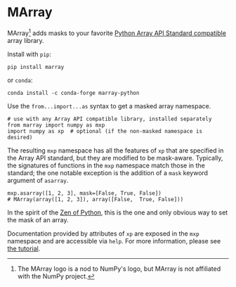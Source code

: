 # MArray

MArray[^1] adds masks to your favorite
[Python Array API Standard compatible](https://data-apis.org/array-api/latest/)
array library.

Install with `pip`:

```shell
pip install marray
```

or `conda`:

```shell
conda install -c conda-forge marray-python
```

Use the `from...import...as` syntax to get a masked array namespace.

```python3
# use with any Array API compatible library, installed separately
from marray import numpy as mxp
import numpy as xp  # optional (if the non-masked namespace is desired)
```

The resulting `mxp` namespace has all the features of `xp` that are specified
in the Array API standard, but they are modified to be mask-aware. Typically, the
signatures of functions in the `mxp` namespace match those in the standard;
the one notable exception is the addition of a `mask` keyword argument of `asarray`.

```python3
mxp.asarray([1, 2, 3], mask=[False, True, False])
# MArray(array([1, 2, 3]), array([False,  True, False]))
```

In the spirit of the [Zen of Python](https://peps.python.org/pep-0020/), this is the one
and only obvious way to set the mask of an array.

Documentation provided by attributes of `xp` are exposed in the `mxp`
namespace and are accessible via `help`. For more information, please see
[the tutorial](https://colab.research.google.com/drive/1LaZCK3jvnf40qEjWEhqhhc5e8IWy7vuo?usp=sharing).

[^1]: The MArray logo is a nod to NumPy's logo, but MArray is not affiliated with the NumPy project.